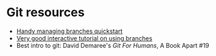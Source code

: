 # Git resources

* [Handy managing branches quickstart](https://github.com/Kunena/Kunena-Forum/wiki/Create-a-new-branch-with-git-and-manage-branches)
* [Very good interactive tutorial on using branches](https://learngitbranching.js.org/)
* Best intro to git: David Demaree's _Git For Humans_, A Book Apart #19